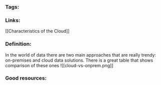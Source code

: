 ### Tags:
### Links:
[[Characteristics of the Cloud]]
### Definition:
In the world of data there are two main approaches that are really trendy: on-premises and cloud data solutions. There is a great table that shows comparison of these ones
![[cloud-vs-onprem.png]]
### Good resources:


